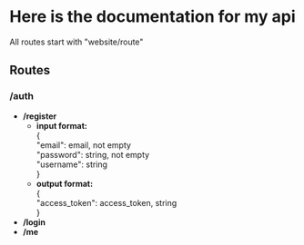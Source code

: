 <h1> Here is the documentation for my api </h1>

All routes start with "website/route"

<h2>Routes</h2>

<h3>/auth</h3>

<ul>
<li>
<b>/register</b>
<br>
<ul>
<li>
<b>input format:</b>
</li>
{ <br>
  "email": email, not empty <br>
  "password": string, not empty <br>
  "username": string <br>
}
<li>
<b>output format:</b>
</li>
{ <br>
  "access_token": access_token, string <br>
}
</ul>
</li>
<li>
<b>/login</b>
</li>
<li>
<b>/me</b>
</li>
</ul>